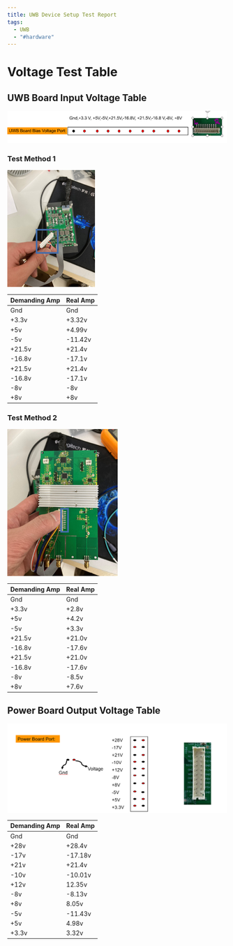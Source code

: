 ```yaml
---
title: UWB Device Setup Test Report
tags:
  - UWB
  - "#hardware"
---
```


# Voltage Test Table

## UWB Board Input Voltage Table

![](research_career/UWB_about/report/attachments/Pasted%20image%2020240117160051.png)


### Test Method 1

![](research_career/UWB_about/report/attachments/Pasted%20image%2020240117161234.png)

| **Demanding Amp** | **Real Amp** |
| ---- | ---- |
| Gnd | Gnd |
| +3.3v | +3.32v |
| +5v | +4.99v |
| -5v | -11.42v |
| +21.5v | +21.4v |
| -16.8v | -17.1v |
| +21.5v | +21.4v |
| -16.8v | -17.1v |
| -8v | -8v |
| +8v | +8v |

### Test Method 2


![](research_career/UWB_about/report/attachments/Pasted%20image%2020240117161826.png)

|**Demanding Amp** |**Real Amp** |
|---|---|
|Gnd|Gnd|
|+3.3v|+2.8v |
|+5v|+4.2v |
|-5v|+3.3v |
|+21.5v|+21.0v |
|-16.8v|-17.6v |
|+21.5v|+21.0v |
|-16.8v|-17.6v |
|-8v|-8.5v |
|+8v|+7.6v |


## Power Board Output Voltage Table

![](research_career/UWB_about/report/attachments/Pasted%20image%2020240117162209.png)

| **Demanding Amp** | **Real Amp** |
| ------------- | -------- |
| Gnd           | Gnd      |
| +28v          | +28.4v   |
| -17v          | -17.18v  |
| +21v          | +21.4v         |
| -10v          | -10.01v         |
| +12v          | 12.35v         |
| -8v           | -8.13v         |
| +8v           | 8.05v         |
| -5v           | -11.43v         |
| +5v           | 4.98v         |
| +3.3v         | 3.32v         |

